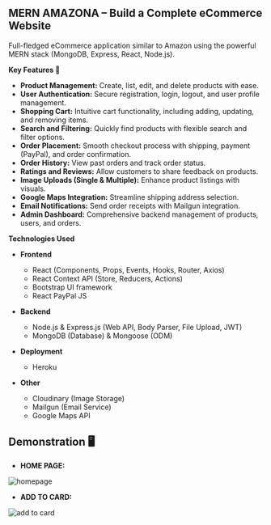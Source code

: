 ## MERN AMAZONA – Build a Complete eCommerce Website

Full-fledged eCommerce application similar to Amazon using the powerful MERN stack (MongoDB, Express, React, Node.js).

**Key Features 📝**

* **Product Management:** Create, list, edit, and delete products with ease.
* **User Authentication:** Secure registration, login, logout, and user profile management.
* **Shopping Cart:** Intuitive cart functionality, including adding, updating, and removing items.
* **Search and Filtering:** Quickly find products with flexible search and filter options.
* **Order Placement:** Smooth checkout process with shipping, payment (PayPal), and order confirmation.
* **Order History:**  View past orders and track order status.
* **Ratings and Reviews:** Allow customers to share feedback on products.
* **Image Uploads (Single & Multiple):** Enhance product listings with visuals.
* **Google Maps Integration:** Streamline shipping address selection.
* **Email Notifications:** Send order receipts with Mailgun integration.
* **Admin Dashboard:** Comprehensive backend management of products, users, and orders.

**Technologies Used**

* **Frontend**
    * React (Components, Props, Events, Hooks, Router, Axios)
    * React Context API (Store, Reducers, Actions)
    * Bootstrap UI framework 
    * React PayPal JS

* **Backend**
    * Node.js & Express.js (Web API, Body Parser, File Upload, JWT)
    * MongoDB (Database) & Mongoose (ODM)

* **Deployment**
    * Heroku

* **Other**
    * Cloudinary (Image Storage)
    * Mailgun (Email Service)
    * Google Maps API

## Demonstration 🖥️

* **HOME PAGE:**
<img src="https://github.com/CodeNeyam/Mernzona/assets/131716933/dd767a2a-b689-416a-bf22-f638e44f81b9" alt="homepage">

* **ADD TO CARD:**
<img src="https://github.com/CodeNeyam/Mernzona/assets/131716933/5ba66fec-0e23-4bd0-b0e2-d4e4026a70c2" alt="add to card">


